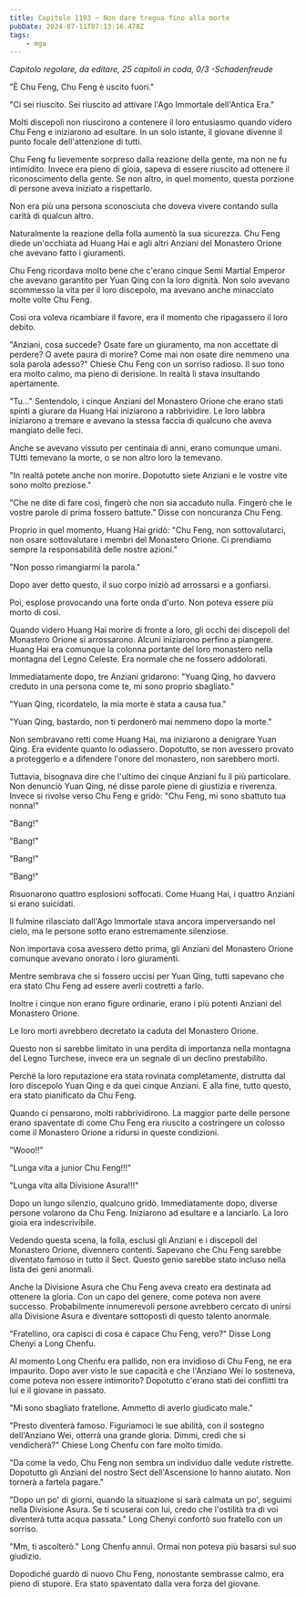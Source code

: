 ```yaml
---
title: Capitolo 1193 – Non dare tregua fino alla morte
pubDate: 2024-07-11T07:13:16.478Z
tags:
    - mga
---
```



<em>Capitolo regolare,
da editare,
25 capitoli in coda, 0/3
-Schadenfreude</em>


"È Chu Feng, Chu Feng è uscito fuori."


"Ci sei riuscito. Sei riuscito ad attivare l'Ago Immortale dell'Antica Era."


Molti discepoli non riuscirono a contenere il loro entusiasmo quando videro Chu Feng e iniziarono ad esultare. In un solo istante, il giovane divenne il punto focale dell'attenzione di tutti.


Chu Feng fu lievemente sorpreso dalla reazione della gente, ma non ne fu intimidito. Invece era pieno di gioia, sapeva di essere riuscito ad ottenere il riconoscimento della gente. Se non altro, in quel momento, questa porzione di persone aveva iniziato a rispettarlo.


Non era più una persona sconosciuta che doveva vivere contando sulla carità di qualcun altro.


Naturalmente la reazione della folla aumentò la sua sicurezza. Chu Feng diede un'occhiata ad Huang Hai e agli altri Anziani del Monastero Orione che avevano fatto i giuramenti.


Chu Feng ricordava molto bene che c'erano cinque Semi Martial Emperor che avevano garantito per Yuan Qing con la loro dignità. Non solo avevano scommesso la vita per il loro discepolo, ma avevano anche minacciato molte volte Chu Feng.


Così ora voleva ricambiare il favore, era il momento che ripagassero il loro debito.


"Anziani, cosa succede? Osate fare un giuramento, ma non accettate di perdere? O avete paura di morire? Come mai non osate dire nemmeno una sola parola adesso?" Chiese Chu Feng con un sorriso radioso. Il suo tono era molto calmo, ma pieno di derisione. In realtà li stava insultando apertamente.


"Tu..." Sentendolo, i cinque Anziani del Monastero Orione che erano stati spinti a giurare da Huang Hai iniziarono a rabbrividire. Le loro labbra iniziarono a tremare e avevano la stessa faccia di qualcuno che aveva mangiato delle feci.


Anche se avevano vissuto per centinaia di anni, erano comunque umani. TUtti temevano la morte, o se non altro loro la temevano.


"In realtà potete anche non morire. Dopotutto siete Anziani e le vostre vite sono molto preziose."


"Che ne dite di fare così, fingerò che non sia accaduto nulla. Fingerò che le vostre parole di prima fossero battute." Disse con noncuranza Chu Feng.


Proprio in quel momento, Huang Hai gridò: "Chu Feng, non sottovalutarci, non osare sottovalutare i membri del Monastero Orione. Ci prendiamo sempre la responsabilità delle nostre azioni."


 "Non posso rimangiarmi la parola."


Dopo aver detto questo, il suo corpo iniziò ad arrossarsi e a gonfiarsi.


Poi, esplose provocando una forte onda d'urto. Non poteva essere più morto di così.


Quando videro Huang Hai morire di fronte a loro, gli occhi dei discepoli del Monastero Orione si arrossarono. Alcuni iniziarono perfino a piangere. Huang Hai era comunque la colonna portante del loro monastero nella montagna del Legno Celeste. Era normale che ne fossero addolorati.


Immediatamente dopo, tre Anziani gridarono: "Yuang Qing, ho davvero creduto in una persona come te, mi sono proprio sbagliato."


"Yuan Qing, ricordatelo, la mia morte è stata a causa tua."


"Yuan Qing, bastardo, non ti perdonerò mai nemmeno dopo la morte."


Non sembravano retti come Huang Hai, ma iniziarono a denigrare Yuan Qing. Era evidente quanto lo odiassero. Dopotutto, se non avessero provato a proteggerlo e a difendere l'onore del monastero, non sarebbero morti.


Tuttavia, bisognava dire che l'ultimo dei cinque Anziani fu il più particolare. Non denunciò Yuan Qing, né disse parole piene di giustizia e riverenza. Invece si rivolse verso Chu Feng e gridò: "Chu Feng, mi sono sbattuto tua nonna!"


"Bang!"


"Bang!"


"Bang!"


"Bang!"


Risuonarono quattro esplosioni soffocati. Come Huang Hai, i quattro Anziani si erano suicidati.


Il fulmine rilasciato dall'Ago Immortale stava ancora imperversando nel cielo, ma le persone sotto erano estremamente silenziose.


Non importava cosa avessero detto prima, gli Anziani del Monastero Orione comunque avevano onorato i loro giuramenti.


Mentre sembrava che si fossero uccisi per Yuan Qing, tutti sapevano che era stato Chu Feng ad essere averli costretti a farlo.


Inoltre i cinque non erano figure ordinarie, erano i più potenti Anziani del Monastero Orione.


Le loro morti avrebbero decretato la caduta del Monastero Orione.


Questo non si sarebbe limitato in una perdita di importanza nella montagna del Legno Turchese, invece era un segnale di un declino prestabilito.


Perché la loro reputazione era stata rovinata completamente, distrutta dal loro discepolo Yuan Qing e da quei cinque Anziani. E alla fine, tutto questo, era stato pianificato da Chu Feng.


Quando ci pensarono, molti rabbrividirono. La maggior parte delle persone erano spaventate di come Chu Feng era riuscito a costringere un colosso come il Monastero Orione a ridursi in queste condizioni.


"Wooo!!"


"Lunga vita a junior Chu Feng!!!"


"Lunga vita alla Divisione Asura!!!"


Dopo un lungo silenzio, qualcuno gridò. Immediatamente dopo, diverse persone volarono da Chu Feng. Iniziarono ad esultare e a lanciarlo. La loro gioia era indescrivibile.


Vedendo questa scena, la folla, esclusi gli Anziani e i discepoli del Monastero Orione, divennero contenti. Sapevano che Chu Feng sarebbe diventato famoso in tutto il Sect. Questo genio sarebbe stato incluso nella lista dei geni anormali.


Anche la Divisione Asura che Chu Feng aveva creato era destinata ad ottenere la gloria. Con un capo del genere, come poteva non avere successo. Probabilmente innumerevoli persone avrebbero cercato di unirsi alla Divisione Asura e diventare sottoposti di questo talento anormale.


"Fratellino, ora capisci di cosa è capace Chu Feng, vero?" Disse Long Chenyi a Long Chenfu.


Al momento Long Chenfu era pallido, non era invidioso di Chu Feng, ne era impaurito. Dopo aver visto le sue capacità e che l'Anziano Wei lo sosteneva, come poteva non essere intimorito? Dopotutto c'erano stati dei conflitti tra lui e il giovane in passato.


"Mi sono sbagliato fratellone. Ammetto di averlo giudicato male."


"Presto diventerà famoso. Figuriamoci le sue abilità, con il sostegno dell'Anziano Wei, otterrà una grande gloria. Dimmi, credi che si vendicherà?" Chiese Long Chenfu con fare molto timido.


"Da come la vedo, Chu Feng non sembra un individuo dalle vedute ristrette. Dopotutto gli Anziani del nostro Sect dell'Ascensione lo hanno aiutato. Non tornerà a fartela pagare."


"Dopo un po' di giorni, quando la situazione si sarà calmata un po', seguimi nella Divisione Asura. Se ti scuserai con lui, credo che l'ostilità tra di voi diventerà tutta acqua passata." Long Chenyi confortò suo fratello con un sorriso.


"Mm, ti ascolterò." Long Chenfu annuì. Ormai non poteva più basarsi sul suo giudizio.


Dopodiché guardò di nuovo Chu Feng, nonostante sembrasse calmo, era pieno di stupore. Era stato spaventato dalla vera forza del giovane.
                                


                                



